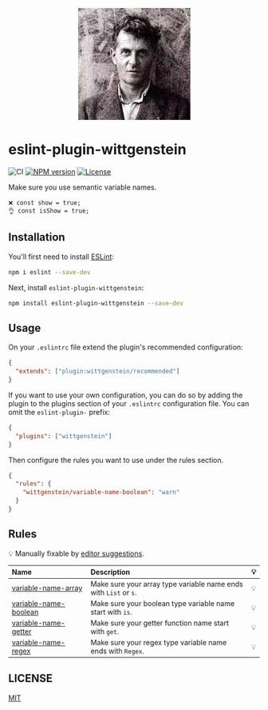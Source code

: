 <p align="center">
 <img width="225" src="https://github.com/yyz945947732/eslint-plugin-wittgenstein/blob/master/assets/wittgenstein.jpeg" />
</p>

# eslint-plugin-wittgenstein

![CI](https://github.com/yyz945947732/eslint-plugin-wittgenstein/actions/workflows/test.yml/badge.svg)
[![NPM version](https://img.shields.io/npm/v/eslint-plugin-wittgenstein.svg?logo=npm&logoColor=fff)](https://npmjs.org/package/eslint-plugin-wittgenstein)
[![License](https://img.shields.io/github/license/yyz945947732/eslint-plugin-wittgenstein.svg?style=flat)](https://github.com/yyz945947732/eslint-plugin-wittgenstein/blob/master/LICENSE)

Make sure you use semantic variable names.

```JS
❌ const show = true;
👌 const isShow = true;
```

## Installation

You'll first need to install [ESLint](https://eslint.org/):

```sh
npm i eslint --save-dev
```

Next, install `eslint-plugin-wittgenstein`:

```sh
npm install eslint-plugin-wittgenstein --save-dev
```

## Usage

On your `.eslintrc` file extend the plugin's recommended configuration:

```json
{
  "extends": ["plugin:wittgenstein/recommended"]
}
```

If you want to use your own configuration, you can do so by adding the plugin to the plugins section of your `.eslintrc` configuration file. You can omit the `eslint-plugin-` prefix:

```json
{
  "plugins": ["wittgenstein"]
}
```

Then configure the rules you want to use under the rules section.

```json
{
  "rules": {
    "wittgenstein/variable-name-boolean": "warn"
  }
}
```

## Rules

💡 Manually fixable by [editor suggestions](https://eslint.org/docs/developer-guide/working-with-rules#providing-suggestions).

| Name                                                         | Description                                                      | 💡  |
| :----------------------------------------------------------- | :--------------------------------------------------------------- | :-- |
| [variable-name-array](docs/rules/variable-name-array.md)     | Make sure your array type variable name ends with `List` or `s`. | 💡  |
| [variable-name-boolean](docs/rules/variable-name-boolean.md) | Make sure your boolean type variable name start with `is`.       | 💡  |
| [variable-name-getter](docs/rules/variable-name-getter.md)   | Make sure your getter function name start with `get`.            | 💡  |
| [variable-name-regex](docs/rules/variable-name-regex.md)     | Make sure your regex type variable name ends with `Regex`.       | 💡  |

## LICENSE

[MIT](https://github.com/yyz945947732/eslint-plugin-wittgenstein/blob/master/LICENSE)
